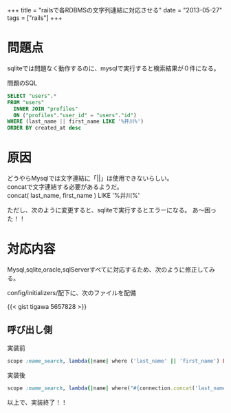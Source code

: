 +++
title = "railsで各RDBMSの文字列連結に対応させる"
date = "2013-05-27"
tags = ["rails"]
+++

# 問題点
sqliteでは問題なく動作するのに、mysqlで実行すると検索結果が０件になる。

問題のSQL

```sql
SELECT "users".*
FROM "users"
  INNER JOIN "profiles"
  ON ("profiles"."user_id" = "users"."id")
WHERE (last_name || first_name LIKE '%井川%')
ORDER BY created_at desc
```

<!--more-->

# 原因

どうやらMysqlでは文字連結に「||」は使用できないらしい。<br>concatで文字連結する必要があるようだ。<br>        concat( last_name, first_name ) LIKE '%井川%'

ただし、次のように変更すると、sqliteで実行するとエラーになる。 あ～困った！！

# 対応内容

Mysql,sqlite,oracle,sqlServerすべてに対応するため、次のように修正してみる。  

config/initializers/配下に、次のファイルを配備

{{< gist tigawa 5657828 >}}

## 呼び出し側

実装前

```ruby
scope :name_search, lambda{|name| where ('last_name' || 'first_name') LIKE ?", "%#{name}%" }
```

実装後

```ruby
scope :name_search, lambda{|name| where("#{connection.concat('last_name', 'first_name')} LIKE ?", "%#{name}%") }
```

以上で、実装終了！！
